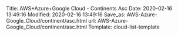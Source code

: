 Title: AWS+Azure+Google Cloud - Continents Asc
Date: 2020-02-16 13:49:16
Modified: 2020-02-16 13:49:16
Save_as: AWS-Azure-Google_Cloud/continent/asc.html
url: AWS-Azure-Google_Cloud/continent/asc.html
Template: cloud-list-template
